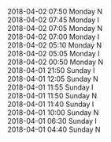 2018-04-02 07:50 Monday  N  
2018-04-02 07:45 Monday  I  
2018-04-02 07:05 Monday  N  
2018-04-02 07:00 Monday  I  
2018-04-02 05:10 Monday  N  
2018-04-02 05:05 Monday  I  
2018-04-02 00:50 Monday  N  
2018-04-01 21:50 Sunday  I  
2018-04-01 12:05 Sunday  N  
2018-04-01 11:55 Sunday  I  
2018-04-01 11:50 Sunday  N  
2018-04-01 11:40 Sunday  I  
2018-04-01 10:00 Sunday  N  
2018-04-01 06:30 Sunday  I  
2018-04-01 04:40 Sunday  N  
